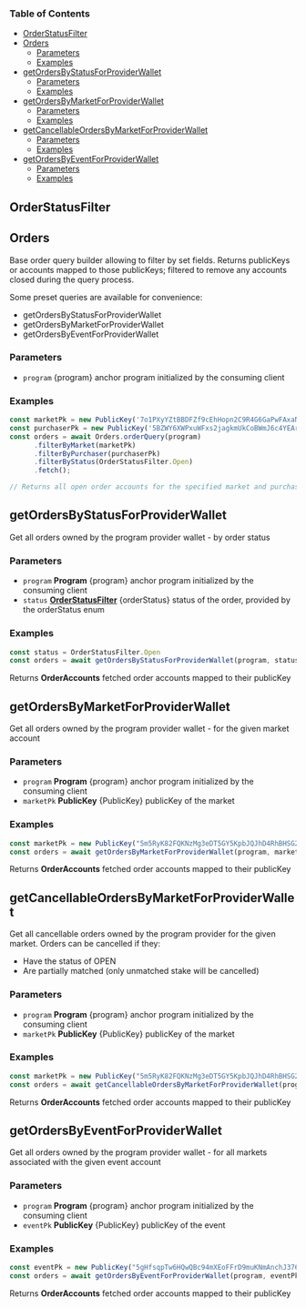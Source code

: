 <!-- Generated by documentation.js. Update this documentation by updating the source code. -->

### Table of Contents

*   [OrderStatusFilter][1]
*   [Orders][2]
    *   [Parameters][3]
    *   [Examples][4]
*   [getOrdersByStatusForProviderWallet][5]
    *   [Parameters][6]
    *   [Examples][7]
*   [getOrdersByMarketForProviderWallet][8]
    *   [Parameters][9]
    *   [Examples][10]
*   [getCancellableOrdersByMarketForProviderWallet][11]
    *   [Parameters][12]
    *   [Examples][13]
*   [getOrdersByEventForProviderWallet][14]
    *   [Parameters][15]
    *   [Examples][16]

## OrderStatusFilter

## Orders

Base order query builder allowing to filter by set fields. Returns publicKeys or accounts mapped to those publicKeys; filtered to remove any accounts closed during the query process.

Some preset queries are available for convenience:

*   getOrdersByStatusForProviderWallet
*   getOrdersByMarketForProviderWallet
*   getOrdersByEventForProviderWallet

### Parameters

*   `program`  {program} anchor program initialized by the consuming client

### Examples

```javascript
const marketPk = new PublicKey('7o1PXyYZtBBDFZf9cEhHopn2C9R4G6GaPwFAxaNWM33D')
const purchaserPk = new PublicKey('5BZWY6XWPxuWFxs2jagkmUkCoBWmJ6c4YEArr83hYBWk')
const orders = await Orders.orderQuery(program)
      .filterByMarket(marketPk)
      .filterByPurchaser(purchaserPk)
      .filterByStatus(OrderStatusFilter.Open)
      .fetch();

// Returns all open order accounts for the specified market and purchasing wallet.
```

## getOrdersByStatusForProviderWallet

Get all orders owned by the program provider wallet - by order status

### Parameters

*   `program` **Program** {program} anchor program initialized by the consuming client
*   `status` **[OrderStatusFilter][1]** {orderStatus} status of the order, provided by the orderStatus enum

### Examples

```javascript
const status = OrderStatusFilter.Open
const orders = await getOrdersByStatusForProviderWallet(program, status)
```

Returns **OrderAccounts** fetched order accounts mapped to their publicKey

## getOrdersByMarketForProviderWallet

Get all orders owned by the program provider wallet - for the given market account

### Parameters

*   `program` **Program** {program} anchor program initialized by the consuming client
*   `marketPk` **PublicKey** {PublicKey} publicKey of the market

### Examples

```javascript
const marketPk = new PublicKey("5m5RyK82FQKNzMg3eDT5GY5KpbJQJhD4RhBHSG2ux4sk")
const orders = await getOrdersByMarketForProviderWallet(program, marketPk)
```

Returns **OrderAccounts** fetched order accounts mapped to their publicKey

## getCancellableOrdersByMarketForProviderWallet

Get all cancellable orders owned by the program provider for the given market. Orders can be cancelled if they:

*   Have the status of OPEN
*   Are partially matched (only unmatched stake will be cancelled)

### Parameters

*   `program` **Program** {program} anchor program initialized by the consuming client
*   `marketPk` **PublicKey** {PublicKey} publicKey of the market

### Examples

```javascript
const marketPk = new PublicKey("5m5RyK82FQKNzMg3eDT5GY5KpbJQJhD4RhBHSG2ux4sk")
const orders = await getCancellableOrdersByMarketForProviderWallet(program, marketPk)
```

Returns **OrderAccounts** fetched order accounts mapped to their publicKey

## getOrdersByEventForProviderWallet

Get all orders owned by the program provider wallet - for all markets associated with the given event account

### Parameters

*   `program` **Program** {program} anchor program initialized by the consuming client
*   `eventPk` **PublicKey** {PublicKey} publicKey of the event

### Examples

```javascript
const eventPk = new PublicKey("5gHfsqpTw6HQwQBc94mXEoFFrD9muKNmAnchJ376PRE4")
const orders = await getOrdersByEventForProviderWallet(program, eventPk)
```

Returns **OrderAccounts** fetched order accounts mapped to their publicKey

[1]: #orderstatusfilter

[2]: #orders

[3]: #parameters

[4]: #examples

[5]: #getordersbystatusforproviderwallet

[6]: #parameters-1

[7]: #examples-1

[8]: #getordersbymarketforproviderwallet

[9]: #parameters-2

[10]: #examples-2

[11]: #getcancellableordersbymarketforproviderwallet

[12]: #parameters-3

[13]: #examples-3

[14]: #getordersbyeventforproviderwallet

[15]: #parameters-4

[16]: #examples-4
